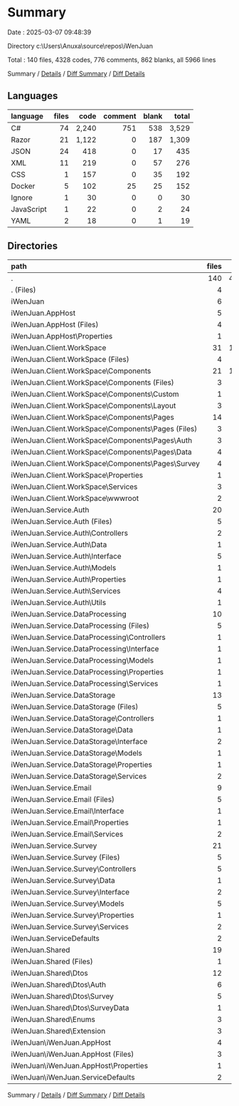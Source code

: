 # Summary

Date : 2025-03-07 09:48:39

Directory c:\\Users\\Anuxa\\source\\repos\\iWenJuan

Total : 140 files,  4328 codes, 776 comments, 862 blanks, all 5966 lines

Summary / [Details](details.md) / [Diff Summary](diff.md) / [Diff Details](diff-details.md)

## Languages
| language | files | code | comment | blank | total |
| :--- | ---: | ---: | ---: | ---: | ---: |
| C# | 74 | 2,240 | 751 | 538 | 3,529 |
| Razor | 21 | 1,122 | 0 | 187 | 1,309 |
| JSON | 24 | 418 | 0 | 17 | 435 |
| XML | 11 | 219 | 0 | 57 | 276 |
| CSS | 1 | 157 | 0 | 35 | 192 |
| Docker | 5 | 102 | 25 | 25 | 152 |
| Ignore | 1 | 30 | 0 | 0 | 30 |
| JavaScript | 1 | 22 | 0 | 2 | 24 |
| YAML | 2 | 18 | 0 | 1 | 19 |

## Directories
| path | files | code | comment | blank | total |
| :--- | ---: | ---: | ---: | ---: | ---: |
| . | 140 | 4,328 | 776 | 862 | 5,966 |
| . (Files) | 4 | 59 | 0 | 1 | 60 |
| iWenJuan | 6 | 207 | 44 | 50 | 301 |
| iWenJuan.AppHost | 5 | 86 | 7 | 13 | 106 |
| iWenJuan.AppHost (Files) | 4 | 54 | 7 | 13 | 74 |
| iWenJuan.AppHost\\Properties | 1 | 32 | 0 | 0 | 32 |
| iWenJuan.Client.WorkSpace | 31 | 1,496 | 20 | 265 | 1,781 |
| iWenJuan.Client.WorkSpace (Files) | 4 | 107 | 9 | 21 | 137 |
| iWenJuan.Client.WorkSpace\\Components | 21 | 1,122 | 0 | 187 | 1,309 |
| iWenJuan.Client.WorkSpace\\Components (Files) | 3 | 48 | 0 | 5 | 53 |
| iWenJuan.Client.WorkSpace\\Components\\Custom | 1 | 52 | 0 | 7 | 59 |
| iWenJuan.Client.WorkSpace\\Components\\Layout | 3 | 139 | 0 | 17 | 156 |
| iWenJuan.Client.WorkSpace\\Components\\Pages | 14 | 883 | 0 | 158 | 1,041 |
| iWenJuan.Client.WorkSpace\\Components\\Pages (Files) | 3 | 36 | 0 | 14 | 50 |
| iWenJuan.Client.WorkSpace\\Components\\Pages\\Auth | 3 | 280 | 0 | 38 | 318 |
| iWenJuan.Client.WorkSpace\\Components\\Pages\\Data | 4 | 330 | 0 | 65 | 395 |
| iWenJuan.Client.WorkSpace\\Components\\Pages\\Survey | 4 | 237 | 0 | 41 | 278 |
| iWenJuan.Client.WorkSpace\\Properties | 1 | 23 | 0 | 1 | 24 |
| iWenJuan.Client.WorkSpace\\Services | 3 | 65 | 11 | 19 | 95 |
| iWenJuan.Client.WorkSpace\\wwwroot | 2 | 179 | 0 | 37 | 216 |
| iWenJuan.Service.Auth | 20 | 589 | 244 | 128 | 961 |
| iWenJuan.Service.Auth (Files) | 5 | 134 | 31 | 24 | 189 |
| iWenJuan.Service.Auth\\Controllers | 2 | 138 | 60 | 33 | 231 |
| iWenJuan.Service.Auth\\Data | 1 | 14 | 0 | 4 | 18 |
| iWenJuan.Service.Auth\\Interface | 5 | 31 | 72 | 16 | 119 |
| iWenJuan.Service.Auth\\Models | 1 | 15 | 0 | 7 | 22 |
| iWenJuan.Service.Auth\\Properties | 1 | 31 | 0 | 0 | 31 |
| iWenJuan.Service.Auth\\Services | 4 | 179 | 54 | 35 | 268 |
| iWenJuan.Service.Auth\\Utils | 1 | 47 | 27 | 9 | 83 |
| iWenJuan.Service.DataProcessing | 10 | 287 | 64 | 60 | 411 |
| iWenJuan.Service.DataProcessing (Files) | 5 | 83 | 9 | 25 | 117 |
| iWenJuan.Service.DataProcessing\\Controllers | 1 | 32 | 0 | 12 | 44 |
| iWenJuan.Service.DataProcessing\\Interface | 1 | 6 | 0 | 3 | 9 |
| iWenJuan.Service.DataProcessing\\Models | 1 | 9 | 0 | 3 | 12 |
| iWenJuan.Service.DataProcessing\\Properties | 1 | 32 | 0 | 0 | 32 |
| iWenJuan.Service.DataProcessing\\Services | 1 | 125 | 55 | 17 | 197 |
| iWenJuan.Service.DataStorage | 13 | 304 | 108 | 63 | 475 |
| iWenJuan.Service.DataStorage (Files) | 5 | 104 | 13 | 27 | 144 |
| iWenJuan.Service.DataStorage\\Controllers | 1 | 91 | 40 | 11 | 142 |
| iWenJuan.Service.DataStorage\\Data | 1 | 10 | 0 | 3 | 13 |
| iWenJuan.Service.DataStorage\\Interface | 2 | 12 | 24 | 6 | 42 |
| iWenJuan.Service.DataStorage\\Models | 1 | 15 | 0 | 3 | 18 |
| iWenJuan.Service.DataStorage\\Properties | 1 | 31 | 0 | 0 | 31 |
| iWenJuan.Service.DataStorage\\Services | 2 | 41 | 31 | 13 | 85 |
| iWenJuan.Service.Email | 9 | 209 | 82 | 50 | 341 |
| iWenJuan.Service.Email (Files) | 5 | 93 | 13 | 25 | 131 |
| iWenJuan.Service.Email\\Interface | 1 | 5 | 10 | 2 | 17 |
| iWenJuan.Service.Email\\Properties | 1 | 31 | 0 | 0 | 31 |
| iWenJuan.Service.Email\\Services | 2 | 80 | 59 | 23 | 162 |
| iWenJuan.Service.Survey | 21 | 706 | 172 | 137 | 1,015 |
| iWenJuan.Service.Survey (Files) | 5 | 101 | 23 | 28 | 152 |
| iWenJuan.Service.Survey\\Controllers | 5 | 346 | 87 | 56 | 489 |
| iWenJuan.Service.Survey\\Data | 1 | 35 | 0 | 8 | 43 |
| iWenJuan.Service.Survey\\Interface | 2 | 13 | 23 | 6 | 42 |
| iWenJuan.Service.Survey\\Models | 5 | 75 | 0 | 18 | 93 |
| iWenJuan.Service.Survey\\Properties | 1 | 31 | 0 | 0 | 31 |
| iWenJuan.Service.Survey\\Services | 2 | 105 | 39 | 21 | 165 |
| iWenJuan.ServiceDefaults | 2 | 93 | 23 | 27 | 143 |
| iWenJuan.Shared | 19 | 292 | 12 | 68 | 372 |
| iWenJuan.Shared (Files) | 1 | 7 | 0 | 3 | 10 |
| iWenJuan.Shared\\Dtos | 12 | 155 | 6 | 42 | 203 |
| iWenJuan.Shared\\Dtos\\Auth | 6 | 70 | 6 | 22 | 98 |
| iWenJuan.Shared\\Dtos\\Survey | 5 | 76 | 0 | 18 | 94 |
| iWenJuan.Shared\\Dtos\\SurveyData | 1 | 9 | 0 | 2 | 11 |
| iWenJuan.Shared\\Enums | 3 | 58 | 0 | 8 | 66 |
| iWenJuan.Shared\\Extension | 3 | 72 | 6 | 15 | 93 |
| iWenJuan\\iWenJuan.AppHost | 4 | 114 | 21 | 23 | 158 |
| iWenJuan\\iWenJuan.AppHost (Files) | 3 | 85 | 21 | 22 | 128 |
| iWenJuan\\iWenJuan.AppHost\\Properties | 1 | 29 | 0 | 1 | 30 |
| iWenJuan\\iWenJuan.ServiceDefaults | 2 | 93 | 23 | 27 | 143 |

Summary / [Details](details.md) / [Diff Summary](diff.md) / [Diff Details](diff-details.md)